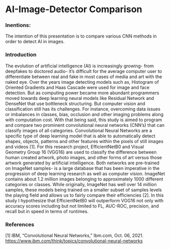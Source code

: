 # AI-Image-Detector Comparison

### Inentions:

The intention of this presentation is to compare various CNN methods in order to detect AI in images.


### Introduction
The evolution of artificial intelligence (AI) is increasingly growing- from deepfakes to doctored audio- it’s difficult for the average computer user to differentiate between real and fake in most cases of media and art with the naked eye. Over the years image detecting models such as, Histogram of Oriented Gradients and Haas Cascade were used for image and face detection. But as computing power became more abundant programmers moved towards deep learning neural models like Residual Network and DenseNet that use bottleneck structuring. But computer vision and classification still has its challenges. For instance, overcoming data issues or imbalances in classes, bias, occlusion and other imaging problems along with computation cost. With that being said, this study is aimed to program and compare two prominent convolutional neural networks (CNN’s) that can classify images of all categories. Convolutional Neural Networks are a specific type of deep learning model that is able to automatically detect shapes, objects, patterns and other features within the pixels of still images and videos [1]. For this research project, EfficientNetB0 and Visual Geometry Group 16 (VGG16) are used to classify the difference between human created artwork, photo images, and other forms of art versus those artwork generated by artificial intelligence. Both networks are pre-trained on ImageNet samples- is a large database that has been imperative in the progression of deep learning research as well as computer vision. ImageNet contains about 1.2 million images belonging to approximately 1000 different categories or classes. While originally, ImageNet has well over 14 million samples, these models being trained on a smaller subset of samples levels the playing field and allows us to fairly compare their efficiencies [2]. In this study I hypothesize that EfficientNetB0 will outperform VGG16 not only with accuracy scores including but not limited to FL, AUC-ROC, precision, and recall but in speed in terms of runtimes. 

### References
[1]	IBM, “Convolutional Neural Networks,” Ibm.com, Oct. 06, 2021. https://www.ibm.com/think/topics/convolutional-neural-networks